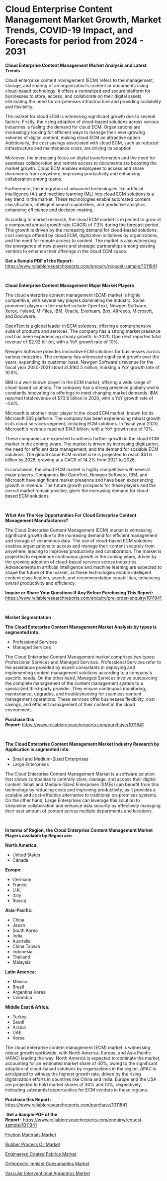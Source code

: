<p><h1>Cloud Enterprise Content Management Market Growth, Market Trends, COVID-19 Impact, and Forecasts for period from 2024 - 2031</h1></p><p><strong>Cloud Enterprise Content Management Market Analysis and Latest Trends</strong></p>
<p><p>Cloud enterprise content management (ECM) refers to the management, storage, and sharing of an organization's content or documents using cloud-based technology. It offers a centralized and secure platform for businesses to store, access, and collaborate on their digital assets, eliminating the need for on-premises infrastructure and providing scalability and flexibility.</p><p>The market for cloud ECM is witnessing significant growth due to several factors. Firstly, the rising adoption of cloud-based solutions across various industries is fueling the demand for cloud ECM. Organizations are increasingly looking for efficient ways to manage their ever-growing volumes of digital content, making cloud ECM an attractive option. Additionally, the cost savings associated with cloud ECM, such as reduced infrastructure and maintenance costs, are driving its adoption.</p><p>Moreover, the increasing focus on digital transformation and the need for seamless collaboration and remote access to documents are boosting the market growth. Cloud ECM enables employees to access and share documents from anywhere, improving productivity and enhancing collaboration among teams.</p><p>Furthermore, the integration of advanced technologies like artificial intelligence (AI) and machine learning (ML) into cloud ECM solutions is a key trend in the market. These technologies enable automated content classification, intelligent search capabilities, and predictive analytics, enhancing efficiency and decision-making.</p><p>According to market research, the cloud ECM market is expected to grow at a compound annual growth rate (CAGR) of 7.3% during the forecast period. This growth is driven by the increasing demand for cloud-based solutions, cost savings offered by cloud ECM, digitization initiatives by organizations, and the need for remote access to content. The market is also witnessing the emergence of new players and strategic partnerships among existing vendors to enhance their offerings in the cloud ECM space.</p></p>
<p><strong>Get a Sample PDF of the Report:&nbsp;</strong> <a href="https://www.reliableresearchreports.com/enquiry/request-sample/1011841">https://www.reliableresearchreports.com/enquiry/request-sample/1011841</a></p>
<p>&nbsp;</p>
<p><strong>Cloud Enterprise Content Management Major Market Players</strong></p>
<p><p>The cloud enterprise content management (ECM) market is highly competitive, with several key players dominating the industry. Some prominent players in the market include OpenText, Newgen Software, Xerox, Hyland, M-Files, IBM, Oracle, Everteam, Box, Alfresco, Microsoft, and Docuware.</p><p>OpenText is a global leader in ECM solutions, offering a comprehensive suite of products and services. The company has a strong market presence and has been experiencing steady growth. In 2020, OpenText reported total revenue of $2.92 billion, with a YoY growth rate of 10%.</p><p>Newgen Software provides innovative ECM solutions for businesses across various industries. The company has witnessed significant growth over the years, expanding its customer base. Newgen Software's revenue for the fiscal year 2020-2021 stood at $162.5 million, marking a YoY growth rate of 10.9%.</p><p>IBM is a well-known player in the ECM market, offering a wide range of cloud-based solutions. The company has a strong presence globally and is constantly innovating its offerings to meet changing market demands. IBM reported total revenue of $73.6 billion in 2020, with a YoY growth rate of -4.6%.</p><p>Microsoft is another major player in the cloud ECM market, known for its Microsoft 365 platform. The company has been experiencing robust growth in its cloud services segment, including ECM solutions. In fiscal year 2020, Microsoft's revenue reached $143 billion, with a YoY growth rate of 13%.</p><p>These companies are expected to witness further growth in the cloud ECM market in the coming years. The market is driven by increasing digitization, the need for efficient data management, and the demand for scalable ECM solutions. The global cloud ECM market size is projected to reach $51.6 billion by 2026, growing at a CAGR of 14.2% from 2021 to 2026.</p><p>In conclusion, the cloud ECM market is highly competitive with several major players. Companies like OpenText, Newgen Software, IBM, and Microsoft have significant market presence and have been experiencing growth in revenue. The future growth prospects for these players and the overall market remain positive, given the increasing demand for cloud-based ECM solutions.</p></p>
<p>&nbsp;</p>
<p><strong>What Are The Key Opportunities For Cloud Enterprise Content Management Manufacturers?</strong></p>
<p><p>The Cloud Enterprise Content Management (ECM) market is witnessing significant growth due to the increasing demand for efficient management and storage of voluminous data. The use of cloud-based ECM solutions enables organizations to access and manage their content securely from anywhere, leading to improved productivity and collaboration. The market is projected to experience continuous growth in the coming years, driven by the growing adoption of cloud-based services across industries. Advancements in artificial intelligence and machine learning are expected to shape the future of the market, as these technologies enable intelligent content classification, search, and recommendation capabilities, enhancing overall productivity and efficiency.</p></p>
<p><strong>Inquire or Share Your Questions If Any Before Purchasing This Report:</strong> <a href="https://www.reliableresearchreports.com/enquiry/pre-order-enquiry/1011841">https://www.reliableresearchreports.com/enquiry/pre-order-enquiry/1011841</a></p>
<p>&nbsp;</p>
<p><strong>Market Segmentation</strong></p>
<p><strong>The Cloud Enterprise Content Management Market Analysis by types is segmented into:</strong></p>
<p><ul><li>Professional Services</li><li>Managed Services</li></ul></p>
<p><p>The Cloud Enterprise Content Management market comprises two types: Professional Services and Managed Services. Professional Services refer to the assistance provided by expert consultants in deploying and implementing content management solutions according to a company's specific needs. On the other hand, Managed Services involve outsourcing the complete management of the content management system to a specialized third-party provider. They ensure continuous monitoring, maintenance, upgrades, and troubleshooting for seamless content management operations. These services offer businesses flexibility, cost savings, and efficient management of their content in the cloud environment.</p></p>
<p><strong>Purchase this Report:&nbsp;</strong><a href="https://www.reliableresearchreports.com/purchase/1011841">https://www.reliableresearchreports.com/purchase/1011841</a></p>
<p>&nbsp;</p>
<p><strong>The Cloud Enterprise Content Management Market Industry Research by Application is segmented into:</strong></p>
<p><ul><li>Small and Medium-Sized Enterprises</li><li>Large Enterprises</li></ul></p>
<p><p>The Cloud Enterprise Content Management Market is a software solution that allows companies to centrally store, manage, and access their digital content. Small and Medium-Sized Enterprises (SMEs) can benefit from this technology by reducing costs and improving productivity, as it provides a scalable and cost-effective alternative to traditional on-premises systems. On the other hand, Large Enterprises can leverage this solution to streamline collaboration and enhance data security by effectively managing their vast amount of content across multiple departments and locations.</p></p>
<p>&nbsp;</p>
<p><strong>In terms of Region, the Cloud Enterprise Content Management Market Players available by Region are:</strong></p>
<p>
    <p> <strong> North America: </strong>
        <ul>
            <li>United States</li>
            <li>Canada</li>
        </ul>
        </p> 
    <p> <strong> Europe: </strong>
        <ul>
            <li>Germany</li>
            <li>France</li>
            <li>U.K.</li>
            <li>Italy</li>
            <li>Russia</li>
        </ul>
        </p> 
    <p> <strong> Asia-Pacific: </strong>
        <ul>
            <li>China</li>
            <li>Japan</li>
            <li>South Korea</li>
            <li>India</li>
            <li>Australia</li>
            <li>China Taiwan</li>
            <li>Indonesia</li>
            <li>Thailand</li>
            <li>Malaysia</li>
        </ul>
        </p> 
    <p> <strong> Latin America: </strong>
        <ul>
            <li>Mexico</li>
            <li>Brazil</li>
            <li>Argentina Korea</li>
            <li>Colombia</li>
        </ul>
        </p> 
    <p> <strong> Middle East & Africa: </strong>
        <ul>
            <li>Turkey</li>
            <li>Saudi</li>
            <li>Arabia</li>
            <li>UAE</li>
            <li>Korea</li>
        </ul>
    </p>
    </p>
<p><p>The cloud enterprise content management (ECM) market is witnessing robust growth worldwide, with North America, Europe, and Asia Pacific (APAC) leading the way. North America is expected to dominate the market, accounting for an estimated market share of 40%, owing to the significant adoption of cloud-based solutions by organizations in the region. APAC is anticipated to witness the highest growth rate, driven by the rising digitalization efforts in countries like China and India. Europe and the USA are projected to hold market shares of 30% and 15%, respectively, indicating substantial opportunities for ECM vendors in these regions.</p></p>
<p><strong>Purchase this Report: </strong><a href="https://www.reliableresearchreports.com/purchase/1011841">https://www.reliableresearchreports.com/purchase/1011841</a></p>
<p>&nbsp;<strong>Get a Sample PDF of the Report:&nbsp;&nbsp;</strong><a href="https://www.reliableresearchreports.com/enquiry/request-sample/1011841">https://www.reliableresearchreports.com/enquiry/request-sample/1011841</a></p>
<p><strong></strong></p>
<p><p><a href="https://medium.com/@leliajewess/friction-materials-market-analysis-and-sze-forecasted-for-period-from-2024-to-2031-56c5a9adf821">Friction Materials Market</a></p><p><a href="https://medium.com/@leliajewess/decoding-rubber-process-oil-market-metrics-market-share-trends-and-growth-patterns-3a414e7e7457">Rubber Process Oil Market</a></p><p><a href="https://medium.com/@leliajewess/engineered-coated-fabrics-market-size-and-market-trends-complete-industry-overview-2024-to-2031-c654b1ca85bb">Engineered Coated Fabrics Market</a></p><p><a href="https://github.com/arionmp/Market-Research-Report-List-1/blob/main/orthopedic-implant-consumables-market.md">Orthopedic Implant Consumables Market</a></p><p><a href="https://github.com/kosella/Market-Research-Report-List-1/blob/main/vascular-interventional-apparatus-market.md">Vascular Interventional Apparatus Market</a></p></p>